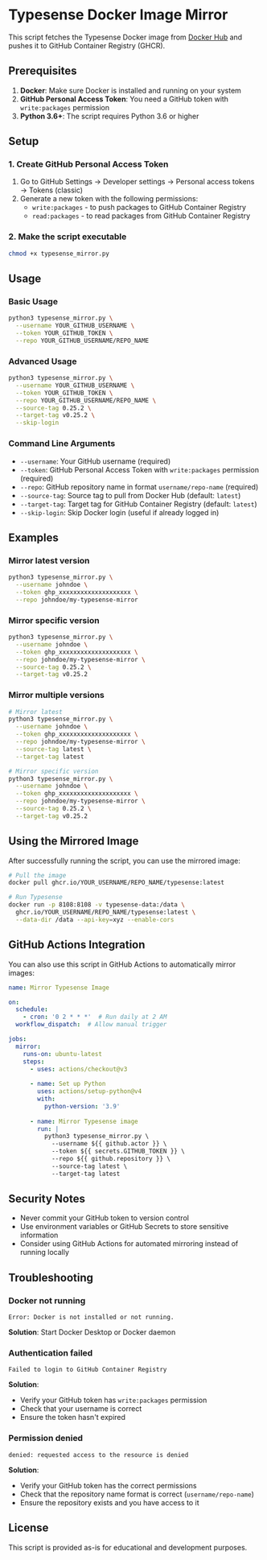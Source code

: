 # Typesense Docker Image Mirror

This script fetches the Typesense Docker image from [Docker Hub](https://hub.docker.com/r/typesense/typesense) and pushes it to GitHub Container Registry (GHCR).

## Prerequisites

1. **Docker**: Make sure Docker is installed and running on your system
2. **GitHub Personal Access Token**: You need a GitHub token with `write:packages` permission
3. **Python 3.6+**: The script requires Python 3.6 or higher

## Setup

### 1. Create GitHub Personal Access Token

1. Go to GitHub Settings → Developer settings → Personal access tokens → Tokens (classic)
2. Generate a new token with the following permissions:
   - `write:packages` - to push packages to GitHub Container Registry
   - `read:packages` - to read packages from GitHub Container Registry

### 2. Make the script executable

```bash
chmod +x typesense_mirror.py
```

## Usage

### Basic Usage

```bash
python3 typesense_mirror.py \
  --username YOUR_GITHUB_USERNAME \
  --token YOUR_GITHUB_TOKEN \
  --repo YOUR_GITHUB_USERNAME/REPO_NAME
```

### Advanced Usage

```bash
python3 typesense_mirror.py \
  --username YOUR_GITHUB_USERNAME \
  --token YOUR_GITHUB_TOKEN \
  --repo YOUR_GITHUB_USERNAME/REPO_NAME \
  --source-tag 0.25.2 \
  --target-tag v0.25.2 \
  --skip-login
```

### Command Line Arguments

- `--username`: Your GitHub username (required)
- `--token`: GitHub Personal Access Token with `write:packages` permission (required)
- `--repo`: GitHub repository name in format `username/repo-name` (required)
- `--source-tag`: Source tag to pull from Docker Hub (default: `latest`)
- `--target-tag`: Target tag for GitHub Container Registry (default: `latest`)
- `--skip-login`: Skip Docker login (useful if already logged in)

## Examples

### Mirror latest version
```bash
python3 typesense_mirror.py \
  --username johndoe \
  --token ghp_xxxxxxxxxxxxxxxxxxxx \
  --repo johndoe/my-typesense-mirror
```

### Mirror specific version
```bash
python3 typesense_mirror.py \
  --username johndoe \
  --token ghp_xxxxxxxxxxxxxxxxxxxx \
  --repo johndoe/my-typesense-mirror \
  --source-tag 0.25.2 \
  --target-tag v0.25.2
```

### Mirror multiple versions
```bash
# Mirror latest
python3 typesense_mirror.py \
  --username johndoe \
  --token ghp_xxxxxxxxxxxxxxxxxxxx \
  --repo johndoe/my-typesense-mirror \
  --source-tag latest \
  --target-tag latest

# Mirror specific version
python3 typesense_mirror.py \
  --username johndoe \
  --token ghp_xxxxxxxxxxxxxxxxxxxx \
  --repo johndoe/my-typesense-mirror \
  --source-tag 0.25.2 \
  --target-tag v0.25.2
```

## Using the Mirrored Image

After successfully running the script, you can use the mirrored image:

```bash
# Pull the image
docker pull ghcr.io/YOUR_USERNAME/REPO_NAME/typesense:latest

# Run Typesense
docker run -p 8108:8108 -v typesense-data:/data \
  ghcr.io/YOUR_USERNAME/REPO_NAME/typesense:latest \
  --data-dir /data --api-key=xyz --enable-cors
```

## GitHub Actions Integration

You can also use this script in GitHub Actions to automatically mirror images:

```yaml
name: Mirror Typesense Image

on:
  schedule:
    - cron: '0 2 * * *'  # Run daily at 2 AM
  workflow_dispatch:  # Allow manual trigger

jobs:
  mirror:
    runs-on: ubuntu-latest
    steps:
      - uses: actions/checkout@v3
      
      - name: Set up Python
        uses: actions/setup-python@v4
        with:
          python-version: '3.9'
      
      - name: Mirror Typesense image
        run: |
          python3 typesense_mirror.py \
            --username ${{ github.actor }} \
            --token ${{ secrets.GITHUB_TOKEN }} \
            --repo ${{ github.repository }} \
            --source-tag latest \
            --target-tag latest
```

## Security Notes

- Never commit your GitHub token to version control
- Use environment variables or GitHub Secrets to store sensitive information
- Consider using GitHub Actions for automated mirroring instead of running locally

## Troubleshooting

### Docker not running
```
Error: Docker is not installed or not running.
```
**Solution**: Start Docker Desktop or Docker daemon

### Authentication failed
```
Failed to login to GitHub Container Registry
```
**Solution**: 
- Verify your GitHub token has `write:packages` permission
- Check that your username is correct
- Ensure the token hasn't expired

### Permission denied
```
denied: requested access to the resource is denied
```
**Solution**: 
- Verify your GitHub token has the correct permissions
- Check that the repository name format is correct (`username/repo-name`)
- Ensure the repository exists and you have access to it

## License

This script is provided as-is for educational and development purposes. 